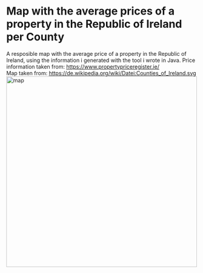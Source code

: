 # Map with the average prices of a property in the Republic of Ireland per County
A resposible map with the average price of a property in the Republic of Ireland, using the information i generated with the tool i wrote in Java.
Price information taken from: https://www.propertypriceregister.ie/ <br>
Map taken from: https://de.wikipedia.org/wiki/Datei:Counties_of_Ireland.svg <br>
<img width="503" alt="map" src="https://github.com/floriiian/avg-price-map/assets/112857696/04fbf904-6696-424f-82f2-2de683ca4c02">
